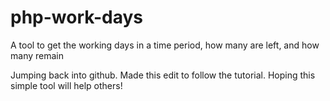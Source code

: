 # php-work-days
A tool to get the working days in a time period, how many are left, and how many remain

Jumping back into github.  Made this edit to follow the tutorial.  Hoping this simple tool will help others!

